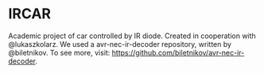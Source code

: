 # IRCAR
Academic project of car controlled by IR diode. Created in cooperation with @lukaszkolarz.
We used a avr-nec-ir-decoder repository, written by @biletnikov. To see more, visit: https://github.com/biletnikov/avr-nec-ir-decoder.
